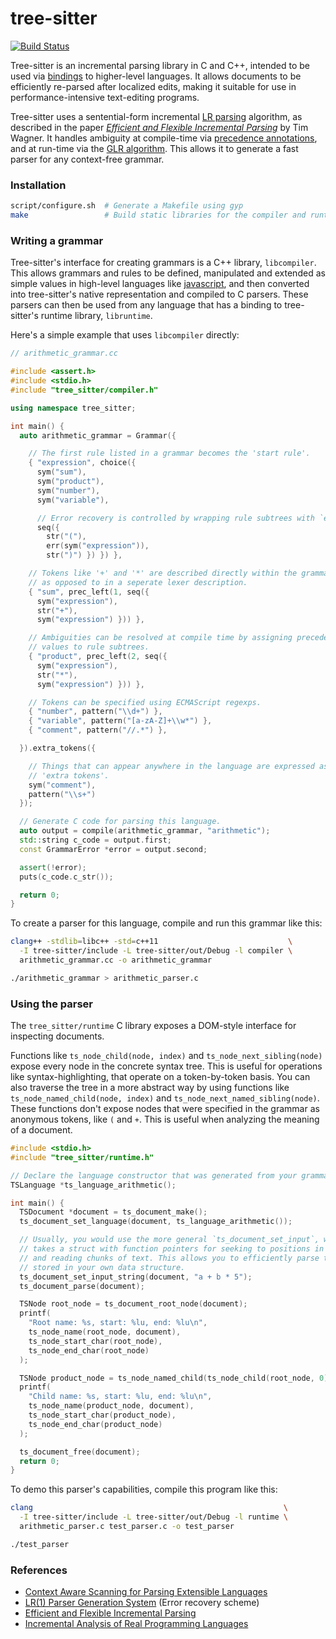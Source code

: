 # tree-sitter

[![Build Status](https://travis-ci.org/maxbrunsfeld/tree-sitter.png?branch=master)](https://travis-ci.org/maxbrunsfeld/tree-sitter)

Tree-sitter is an incremental parsing library in C and C++, intended to be used via [bindings](https://github.com/maxbrunsfeld/node-tree-sitter) to higher-level
languages. It allows documents to be efficiently re-parsed after localized
edits, making it suitable for use in performance-intensive text-editing programs.

Tree-sitter uses a sentential-form incremental [LR parsing](https://en.wikipedia.org/wiki/LR_parser)
algorithm, as described in the paper *[Efficient and Flexible Incremental Parsing](http://harmonia.cs.berkeley.edu/papers/twagner-parsing.ps.gz)*
by Tim Wagner. It handles ambiguity at compile-time via [precedence annotations](https://en.wikipedia.org/wiki/Operator-precedence_parser),
and at run-time via the [GLR algorithm](https://en.wikipedia.org/wiki/GLR_parser).
This allows it to generate a fast parser for any context-free grammar.

### Installation

```sh
script/configure.sh  # Generate a Makefile using gyp
make                 # Build static libraries for the compiler and runtime
```

### Writing a grammar

Tree-sitter's interface for creating grammars is a C++ library, `libcompiler`.
This allows grammars and rules to be defined, manipulated and
extended as simple values in high-level languages like [javascript](https://github.com/maxbrunsfeld/node-tree-sitter-compiler),
and then converted into tree-sitter's native representation and compiled to C
parsers. These parsers can then be used from any language that has a binding to
tree-sitter's runtime library, `libruntime`.

Here's a simple example that uses `libcompiler` directly:

```cpp
// arithmetic_grammar.cc

#include <assert.h>
#include <stdio.h>
#include "tree_sitter/compiler.h"

using namespace tree_sitter;

int main() {
  auto arithmetic_grammar = Grammar({

    // The first rule listed in a grammar becomes the 'start rule'.
    { "expression", choice({
      sym("sum"),
      sym("product"),
      sym("number"),
      sym("variable"),

      // Error recovery is controlled by wrapping rule subtrees with `err`.
      seq({
        str("("),
        err(sym("expression")),
        str(")") }) }) },

    // Tokens like '+' and '*' are described directly within the grammar's rules,
    // as opposed to in a seperate lexer description.
    { "sum", prec_left(1, seq({
      sym("expression"),
      str("+"),
      sym("expression") })) },

    // Ambiguities can be resolved at compile time by assigning precedence
    // values to rule subtrees.
    { "product", prec_left(2, seq({
      sym("expression"),
      str("*"),
      sym("expression") })) },

    // Tokens can be specified using ECMAScript regexps.
    { "number", pattern("\\d+") },
    { "variable", pattern("[a-zA-Z]+\\w*") },
    { "comment", pattern("//.*") },

  }).extra_tokens({

    // Things that can appear anywhere in the language are expressed as
    // 'extra tokens'.
    sym("comment"),
    pattern("\\s+")
  });

  // Generate C code for parsing this language.
  auto output = compile(arithmetic_grammar, "arithmetic");
  std::string c_code = output.first;
  const GrammarError *error = output.second;

  assert(!error);
  puts(c_code.c_str());

  return 0;
}
```

To create a parser for this language, compile and run this grammar like this:

```sh
clang++ -stdlib=libc++ -std=c++11                             \
  -I tree-sitter/include -L tree-sitter/out/Debug -l compiler \
  arithmetic_grammar.cc -o arithmetic_grammar

./arithmetic_grammar > arithmetic_parser.c
```

### Using the parser

The `tree_sitter/runtime` C library exposes a DOM-style interface for inspecting
documents.

Functions like `ts_node_child(node, index)` and `ts_node_next_sibling(node)`
expose every node in the concrete syntax tree. This is useful for operations
like syntax-highlighting, that operate on a token-by-token basis. You can also
traverse the tree in a more abstract way by using functions like
`ts_node_named_child(node, index)` and `ts_node_next_named_sibling(node)`. These
functions don't expose nodes that were specified in the grammar as anonymous
tokens, like `(` and `+`. This is useful when analyzing the meaning of a document.

```c
#include <stdio.h>
#include "tree_sitter/runtime.h"

// Declare the language constructor that was generated from your grammar.
TSLanguage *ts_language_arithmetic();

int main() {
  TSDocument *document = ts_document_make();
  ts_document_set_language(document, ts_language_arithmetic());

  // Usually, you would use the more general `ts_document_set_input`, which
  // takes a struct with function pointers for seeking to positions in the text,
  // and reading chunks of text. This allows you to efficiently parse text
  // stored in your own data structure.
  ts_document_set_input_string(document, "a + b * 5");
  ts_document_parse(document);

  TSNode root_node = ts_document_root_node(document);
  printf(
    "Root name: %s, start: %lu, end: %lu\n",
    ts_node_name(root_node, document),
    ts_node_start_char(root_node),
    ts_node_end_char(root_node)
  );

  TSNode product_node = ts_node_named_child(ts_node_child(root_node, 0), 1);
  printf(
    "Child name: %s, start: %lu, end: %lu\n",
    ts_node_name(product_node, document),
    ts_node_start_char(product_node),
    ts_node_end_char(product_node)
  );

  ts_document_free(document);
  return 0;
}
```

To demo this parser's capabilities, compile this program like this:

```sh
clang                                                        \
  -I tree-sitter/include -L tree-sitter/out/Debug -l runtime \
  arithmetic_parser.c test_parser.c -o test_parser

./test_parser
```

### References

- [Context Aware Scanning for Parsing Extensible Languages](http://www.umsec.umn.edu/publications/Context-Aware-Scanning-Parsing-Extensible)
- [LR(1) Parser Generation System](http://arxiv.org/pdf/1010.1234.pdf)  (Error recovery scheme)
- [Efficient and Flexible Incremental Parsing](http://harmonia.cs.berkeley.edu/papers/twagner-parsing.ps.gz)
- [Incremental Analysis of Real Programming Languages](http://harmonia.cs.berkeley.edu/papers/twagner-glr.pdf)
